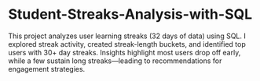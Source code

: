 # Student-Streaks-Analysis-with-SQL
This project analyzes user learning streaks (32 days of data) using SQL. I explored streak activity, created streak-length buckets, and identified top users with 30+ day streaks. Insights highlight most users drop off early, while a few sustain long streaks—leading to recommendations for engagement strategies.
